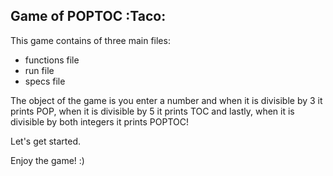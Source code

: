 ## Game of POPTOC :Taco:

This game contains of three main files:
- functions file
- run file
- specs file 

The object of the game is you enter a number and when it is divisible by 3 it prints POP, when it is divisible by 5 it prints TOC and lastly, when it is divisible by both integers it prints POPTOC!

Let's get started. 

Enjoy the game! :) 